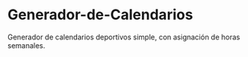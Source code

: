 # Generador-de-Calendarios
Generador de calendarios deportivos simple, con asignación de horas semanales.
